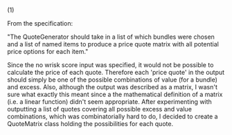 (1)

From the specification:

"The QuoteGenerator should take in a list of which bundles were chosen and a list of named items to produce a price quote matrix with all potential price options for each item."

Since the no wrisk score input was specified, it would not be possible to calculate the price of each quote. Therefore each 'price quote' in the output should simply be
one of the possible combinations of value (for a bundle) and excess.
Also, although the output was described as a matrix, I wasn't sure what exactly this meant since a the mathematical definition of a matrix (i.e. a linear function) didn't seem appropriate.
After experimenting with outputting a list of quotes covering all possible excess and value combinations, which was combinatorially hard to do,
I decided to create a QuoteMatrix class holding the possibilities for each quote.